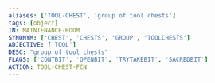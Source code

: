```yaml
---
aliases: ['TOOL-CHEST', 'group of tool chests']
tags: [object]
IN: MAINTENANCE-ROOM
SYNONYM: ['CHEST', 'CHESTS', 'GROUP', 'TOOLCHESTS']
ADJECTIVE: ['TOOL']
DESC: "group of tool chests"
FLAGS: ['CONTBIT', 'OPENBIT', 'TRYTAKEBIT', 'SACREDBIT']
ACTION: TOOL-CHEST-FCN
---
```

